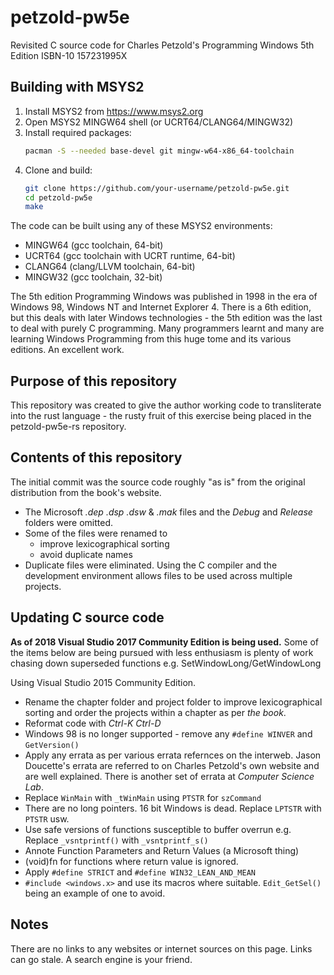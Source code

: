 # petzold-pw5e
Revisited C source code for Charles Petzold's Programming Windows 5th Edition ISBN-10 157231995X

## Building with MSYS2

1. Install MSYS2 from https://www.msys2.org
2. Open MSYS2 MINGW64 shell (or UCRT64/CLANG64/MINGW32)
3. Install required packages:
   ```bash
   pacman -S --needed base-devel git mingw-w64-x86_64-toolchain
   ```
4. Clone and build:
   ```bash
   git clone https://github.com/your-username/petzold-pw5e.git
   cd petzold-pw5e
   make
   ```

The code can be built using any of these MSYS2 environments:
- MINGW64 (gcc toolchain, 64-bit)
- UCRT64 (gcc toolchain with UCRT runtime, 64-bit)
- CLANG64 (clang/LLVM toolchain, 64-bit) 
- MINGW32 (gcc toolchain, 32-bit)

The 5th edition Programming Windows was published in 1998 in the era of Windows 98,
 Windows NT and Internet Explorer 4. There is a 6th edition, but this deals with
 later Windows technologies - the 5th edition was the last to deal with purely C
 programming. Many programmers learnt and many are learning Windows Programming
 from this huge tome and its various editions. An excellent work.

Purpose of this repository
--------------------------

This repository was created to give the author working code to transliterate into
 the rust language - the rusty fruit of this exercise being placed in the
 petzold-pw5e-rs repository.

Contents of this repository
---------------------------

The initial commit was the source code roughly "as is" from the original
 distribution from the book's website.

- The Microsoft *.dep* *.dsp* *.dsw* & *.mak* files and the *Debug* and *Release*
  folders were omitted.
- Some of the files were renamed to
  - improve lexicographical sorting
  - avoid duplicate names
- Duplicate files were eliminated. Using the C compiler and the development
  environment allows files to be used across multiple projects.

Updating C source code
----------------------

**As of 2018 Visual Studio 2017 Community Edition is being used.** Some of the
items below are being pursued with less enthusiasm is plenty of work chasing
down superseded functions e.g. SetWindowLong/GetWindowLong

Using Visual Studio 2015 Community Edition.

- Rename the chapter folder and project folder to improve lexicographical
   sorting and order the projects within a chapter as per *the book*.
- Reformat code with *Ctrl-K Ctrl-D*
- Windows 98 is no longer supported - remove any `#define WINVER` and
   `GetVersion()`
- Apply any errata as per various errata refernces on the interweb. Jason Doucette's
   errata are referred to on Charles Petzold's own website and are well explained.
   There is another set of errata at *Computer Science Lab*.
- Replace `WinMain` with `_tWinMain` using `PTSTR` for `szCommand`
- There are no long pointers. 16 bit Windows is dead. Replace `LPTSTR` with `PTSTR` usw.
- Use safe versions of functions susceptible to buffer overrun e.g. Replace
   `_vsntprintf()` with `_vsntprintf_s()`
- Annote Function Parameters and Return Values (a Microsoft thing)
- (void)fn for functions where return value is ignored.
- Apply `#define STRICT` and `#define WIN32_LEAN_AND_MEAN`
- `#include <windows.x>` and use its macros where suitable. `Edit_GetSel()`
   being an example of one to avoid.

Notes
-----

There are no links to any websites or internet sources on this page. Links can
 go stale. A search engine is your friend.
